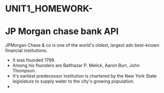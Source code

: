 # UNIT1_HOMEWORK-
# JP Morgan chase bank  API 
JPMorgan Chase & co is one of the world's oldest, largest adn best-known financial institutions. 
* It was founded 1799.
* Among his founders are Balthazar P. Melick, Aaron Burr, John Thompson.
* It's earliest predecessor institution is chartered by the New York State legislature to supply water to the city's growing population. 
* 
